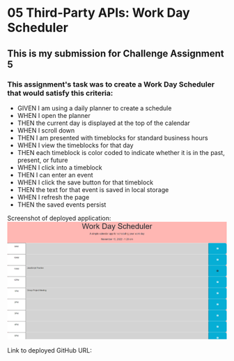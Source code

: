 # 05 Third-Party APIs: Work Day Scheduler

## This is my submission for Challenge Assignment 5

### This assignment's task was to create a Work Day Scheduler that would satisfy this criteria:

- GIVEN I am using a daily planner to create a schedule
- WHEN I open the planner
- THEN the current day is displayed at the top of the calendar
- WHEN I scroll down
- THEN I am presented with timeblocks for standard business hours
- WHEN I view the timeblocks for that day
- THEN each timeblock is color coded to indicate whether it is in the past, present, or future
- WHEN I click into a timeblock
- THEN I can enter an event
- WHEN I click the save button for that timeblock
- THEN the text for that event is saved in local storage
- WHEN I refresh the page
- THEN the saved events persist

Screenshot of deployed application: ![Work Day Scheduler Screenshot](./Assets/Images/demoss.png)

Link to deployed GitHub URL:
